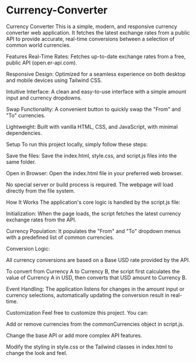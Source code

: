 # Currency-Converter
Currency Converter
This is a simple, modern, and responsive currency converter web application. It fetches the latest exchange rates from a public API to provide accurate, real-time conversions between a selection of common world currencies.

Features
Real-Time Rates: Fetches up-to-date exchange rates from a free, public API (open.er-api.com).

Responsive Design: Optimized for a seamless experience on both desktop and mobile devices using Tailwind CSS.

Intuitive Interface: A clean and easy-to-use interface with a simple amount input and currency dropdowns.

Swap Functionality: A convenient button to quickly swap the "From" and "To" currencies.

Lightweight: Built with vanilla HTML, CSS, and JavaScript, with minimal dependencies.

Setup
To run this project locally, simply follow these steps:

Save the files: Save the index.html, style.css, and script.js files into the same folder.

Open in Browser: Open the index.html file in your preferred web browser.

No special server or build process is required. The webpage will load directly from the file system.

How It Works
The application's core logic is handled by the script.js file:

Initialization: When the page loads, the script fetches the latest currency exchange rates from the API.

Currency Population: It populates the "From" and "To" dropdown menus with a predefined list of common currencies.

Conversion Logic:

All currency conversions are based on a Base USD rate provided by the API.

To convert from Currency A to Currency B, the script first calculates the value of Currency A in USD, then converts that USD amount to Currency B.

Event Handling: The application listens for changes in the amount input or currency selections, automatically updating the conversion result in real-time.

Customization
Feel free to customize this project. You can:

Add or remove currencies from the commonCurrencies object in script.js.

Change the base API or add more complex API features.

Modify the styling in style.css or the Tailwind classes in index.html to change the look and feel.

